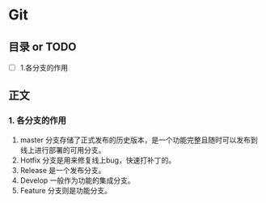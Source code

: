 # Git
## 目录 or TODO
- [ ] 1.各分支的作用
## 正文

### 1. 各分支的作用

1. master 分支存储了正式发布的历史版本，是一个功能完整且随时可以发布到线上进行部署的可用分支。
2. Hotfix 分支是用来修复线上bug，快速打补丁的。
3. Release 是一个发布分支。
4. Develop 一般作为功能的集成分支。 
5. Feature 分支则是功能分支。

